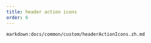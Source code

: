 ```yaml
---
title: header action icons
order: 6
---
```



`markdown:docs/common/custom/headerActionIcons.zh.md`
